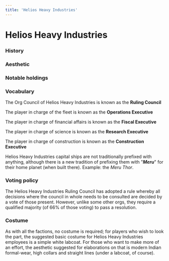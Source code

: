 ```yaml
---
title: 'Helios Heavy Industries'
---
```


# Helios Heavy Industries

### History

### Aesthetic

### Notable holdings

### Vocabulary
The Org Council of Helios Heavy Industries is known as the **Ruling Council**

The player in charge of the fleet is known as the **Operations Executive**

The player in charge of financial affairs is known as the **Fiscal Executive**

The player in charge of science is known as the **Research Executive**

The player in charge of construction is known as the **Construction Executive**

Helios Heavy Industries capital ships are not traditionally prefixed with anything, although there is a new tradition of prefixing them with "**_Meru_**" for their home planet (when built there). Example: the _Meru Thor_.

### Voting policy
The Helios Heavy Industries Ruling Council has adopted a rule whereby all decisions where the council in whole needs to be consulted are decided by a vote of those present. However, unlike some other orgs, they require a qualified majority (of 66% of those voting) to pass a resolution.

### Costume
As with all the factions, no costume is required; for players who wish to look the part, the suggested basic costume for Helios Heavy Industries employees is a simple white labcoat. For those who want to make more of an effort, the aesthetic suggested for elaborations on that is modern Indian formal-wear, high collars and straight lines (under a labcoat, of course).
